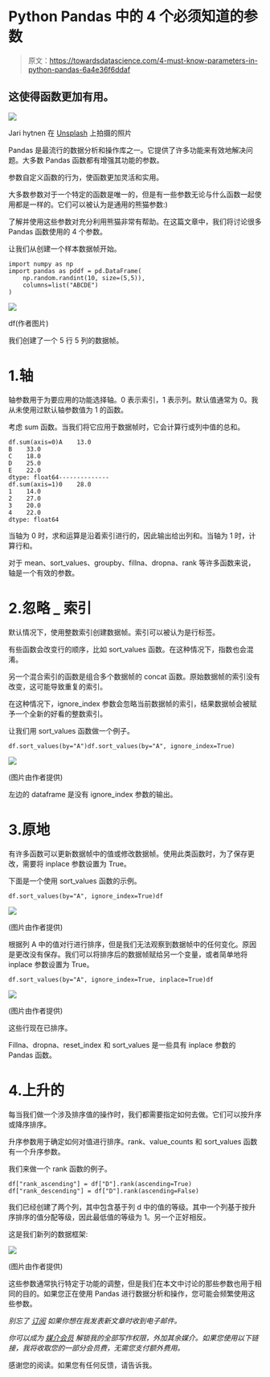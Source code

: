 # Python Pandas 中的 4 个必须知道的参数

> 原文：<https://towardsdatascience.com/4-must-know-parameters-in-python-pandas-6a4e36f6ddaf>

## 这使得函数更加有用。

![](img/e2c7fb1c27afc0315858da84c6b048d6.png)

Jari hytnen 在 [Unsplash](https://unsplash.com/s/photos/four?utm_source=unsplash&utm_medium=referral&utm_content=creditCopyText) 上拍摄的照片

Pandas 是最流行的数据分析和操作库之一。它提供了许多功能来有效地解决问题。大多数 Pandas 函数都有增强其功能的参数。

参数自定义函数的行为，使函数更加灵活和实用。

大多数参数对于一个特定的函数是唯一的，但是有一些参数无论与什么函数一起使用都是一样的。它们可以被认为是通用的熊猫参数:)

了解并使用这些参数对充分利用熊猫非常有帮助。在这篇文章中，我们将讨论很多 Pandas 函数使用的 4 个参数。

让我们从创建一个样本数据帧开始。

```
import numpy as np
import pandas as pddf = pd.DataFrame(
    np.random.randint(10, size=(5,5)), 
    columns=list("ABCDE")
)
```

![](img/b6691becfa41e5f4cba3bb7e6e94153e.png)

df(作者图片)

我们创建了一个 5 行 5 列的数据帧。

# 1.轴

轴参数用于为要应用的功能选择轴。0 表示索引，1 表示列。默认值通常为 0。我从未使用过默认轴参数值为 1 的函数。

考虑 sum 函数。当我们将它应用于数据帧时，它会计算行或列中值的总和。

```
df.sum(axis=0)A    13.0
B    33.0
C    18.0
D    25.0
E    22.0
dtype: float64--------------
df.sum(axis=1)0    28.0
1    14.0
2    27.0
3    20.0
4    22.0
dtype: float64
```

当轴为 0 时，求和运算是沿着索引进行的，因此输出给出列和。当轴为 1 时，计算行和。

对于 mean、sort_values、groupby、fillna、dropna、rank 等许多函数来说，轴是一个有效的参数。

# 2.忽略 _ 索引

默认情况下，使用整数索引创建数据帧。索引可以被认为是行标签。

有些函数会改变行的顺序，比如 sort_values 函数。在这种情况下，指数也会混淆。

另一个混合索引的函数是组合多个数据帧的 concat 函数。原始数据帧的索引没有改变，这可能导致重复的索引。

在这种情况下，ignore_index 参数会忽略当前数据帧的索引，结果数据帧会被赋予一个全新的好看的整数索引。

让我们用 sort_values 函数做一个例子。

```
df.sort_values(by="A")df.sort_values(by="A", ignore_index=True)
```

![](img/f47a653a9c75e78234a5f1992fe8cdb8.png)

(图片由作者提供)

左边的 dataframe 是没有 ignore_index 参数的输出。

# 3.原地

有许多函数可以更新数据帧中的值或修改数据帧。使用此类函数时，为了保存更改，需要将 inplace 参数设置为 True。

下面是一个使用 sort_values 函数的示例。

```
df.sort_values(by="A", ignore_index=True)df
```

![](img/000a5ff90f0fa99e4aa4f7e7d433752b.png)

(图片由作者提供)

根据列 A 中的值对行进行排序，但是我们无法观察到数据帧中的任何变化。原因是更改没有保存。我们可以将排序后的数据帧赋给另一个变量，或者简单地将 inplace 参数设置为 True。

```
df.sort_values(by="A", ignore_index=True, inplace=True)df
```

![](img/71da29589a60955882e385b506e1acd0.png)

(图片由作者提供)

这些行现在已排序。

Fillna、dropna、reset_index 和 sort_values 是一些具有 inplace 参数的 Pandas 函数。

# 4.上升的

每当我们做一个涉及排序值的操作时，我们都需要指定如何去做。它们可以按升序或降序排序。

升序参数用于确定如何对值进行排序。rank、value_counts 和 sort_values 函数有一个升序参数。

我们来做一个 rank 函数的例子。

```
df["rank_ascending"] = df["D"].rank(ascending=True)
df["rank_descending"] = df["D"].rank(ascending=False)
```

我们已经创建了两个列，其中包含基于列 d 中的值的等级。其中一个列基于按升序排序的值分配等级，因此最低值的等级为 1。另一个正好相反。

这是我们新列的数据框架:

![](img/b1ab1e25820577a476a1c484b17d7506.png)

(图片由作者提供)

这些参数通常执行特定于功能的调整，但是我们在本文中讨论的那些参数也用于相同的目的。如果您正在使用 Pandas 进行数据分析和操作，您可能会频繁使用这些参数。

*别忘了* [*订阅*](https://sonery.medium.com/subscribe) *如果你想在我发表新文章时收到电子邮件。*

*你可以成为* [*媒介会员*](https://sonery.medium.com/membership) *解锁我的全部写作权限，外加其余媒介。如果您使用以下链接，我将收取您的一部分会员费，无需您支付额外费用。*

[](https://sonery.medium.com/membership)  

感谢您的阅读。如果您有任何反馈，请告诉我。
